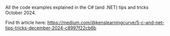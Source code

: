 All the code examples explained in the C# (and .NET) tips and tricks October 2024.

Find th article here: https://medium.com/@kenslearningcurve/5-c-and-net-tips-tricks-december-2024-c8997f22cb6b
